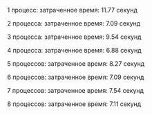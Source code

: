 1 процесс:
    затраченное время: 11.77 секунд

2 процесса:
    затраченное время: 7.09 секунд

3 процесса:
    затраченное время: 9.54 секунд

4 процесса:
    затраченное время: 6.88 секунд

5 процессов:
    затраченное время: 8.27 секунд

6 процессов:
    затраченное время: 7.09 секунд

7 процессов:
    затраченное время: 7.54 секунд

8 процессов:
    затраченное время: 7.11 секунд